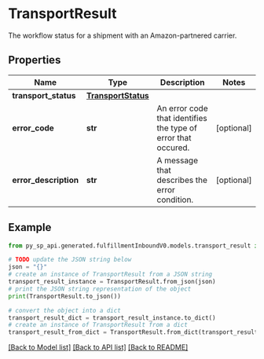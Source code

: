 # TransportResult

The workflow status for a shipment with an Amazon-partnered carrier.

## Properties

Name | Type | Description | Notes
------------ | ------------- | ------------- | -------------
**transport_status** | [**TransportStatus**](TransportStatus.md) |  | 
**error_code** | **str** | An error code that identifies the type of error that occured. | [optional] 
**error_description** | **str** | A message that describes the error condition. | [optional] 

## Example

```python
from py_sp_api.generated.fulfillmentInboundV0.models.transport_result import TransportResult

# TODO update the JSON string below
json = "{}"
# create an instance of TransportResult from a JSON string
transport_result_instance = TransportResult.from_json(json)
# print the JSON string representation of the object
print(TransportResult.to_json())

# convert the object into a dict
transport_result_dict = transport_result_instance.to_dict()
# create an instance of TransportResult from a dict
transport_result_from_dict = TransportResult.from_dict(transport_result_dict)
```
[[Back to Model list]](../README.md#documentation-for-models) [[Back to API list]](../README.md#documentation-for-api-endpoints) [[Back to README]](../README.md)


